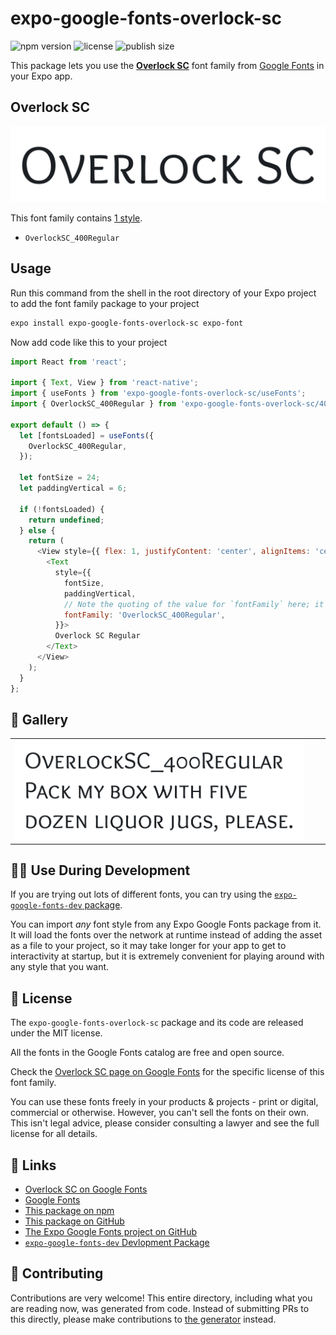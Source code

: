 # expo-google-fonts-overlock-sc

![npm version](https://flat.badgen.net/npm/v/expo-google-fonts-overlock-sc)
![license](https://flat.badgen.net/github/license/expo/google-fonts)
![publish size](https://flat.badgen.net/packagephobia/install/expo-google-fonts-overlock-sc)

This package lets you use the [**Overlock SC**](https://fonts.google.com/specimen/Overlock+SC) font family from [Google Fonts](https://fonts.google.com/) in your Expo app.

## Overlock SC

![Overlock SC](./font-family.png)

This font family contains [1 style](#-gallery).

- `OverlockSC_400Regular`

## Usage

Run this command from the shell in the root directory of your Expo project to add the font family package to your project
```sh
expo install expo-google-fonts-overlock-sc expo-font
```

Now add code like this to your project
```js
import React from 'react';

import { Text, View } from 'react-native';
import { useFonts } from 'expo-google-fonts-overlock-sc/useFonts';
import { OverlockSC_400Regular } from 'expo-google-fonts-overlock-sc/400Regular';

export default () => {
  let [fontsLoaded] = useFonts({
    OverlockSC_400Regular,
  });

  let fontSize = 24;
  let paddingVertical = 6;

  if (!fontsLoaded) {
    return undefined;
  } else {
    return (
      <View style={{ flex: 1, justifyContent: 'center', alignItems: 'center' }}>
        <Text
          style={{
            fontSize,
            paddingVertical,
            // Note the quoting of the value for `fontFamily` here; it expects a string!
            fontFamily: 'OverlockSC_400Regular',
          }}>
          Overlock SC Regular
        </Text>
      </View>
    );
  }
};

```

## 🔡 Gallery


||||
|-|-|-|
|![OverlockSC_400Regular](.//400Regular/OverlockSC_400Regular.ttf.png)||||


## 👩‍💻 Use During Development

If you are trying out lots of different fonts, you can try using the [`expo-google-fonts-dev` package](https://github.com/freeboub/google-fonts/tree/master/font-packages/dev#readme).

You can import *any* font style from any Expo Google Fonts package from it. It will load the fonts
over the network at runtime instead of adding the asset as a file to your project, so it may take longer
for your app to get to interactivity at startup, but it is extremely convenient
for playing around with any style that you want.

## 📖 License

The `expo-google-fonts-overlock-sc` package and its code are released under the MIT license.

All the fonts in the Google Fonts catalog are free and open source.

Check the [Overlock SC page on Google Fonts](https://fonts.google.com/specimen/Overlock+SC) for the specific license of this font family.

You can use these fonts freely in your products & projects - print or digital, commercial or otherwise. However, you can't sell the fonts on their own. This isn't legal advice, please consider consulting a lawyer and see the full license for all details.

## 🔗 Links

- [Overlock SC on Google Fonts](https://fonts.google.com/specimen/Overlock+SC)
- [Google Fonts](https://fonts.google.com/)
- [This package on npm](https://www.npmjs.com/package/expo-google-fonts-overlock-sc)
- [This package on GitHub](https://github.com/freeboub/google-fonts/tree/master/font-packages/overlock-sc)
- [The Expo Google Fonts project on GitHub](https://github.com/freeboub/google-fonts)
- [`expo-google-fonts-dev` Devlopment Package](https://github.com/freeboub/google-fonts/tree/master/font-packages/dev)

## 🤝 Contributing

Contributions are very welcome! This entire directory, including what you are reading now, was generated from code. Instead of submitting PRs to this directly, please make contributions to [the generator](https://github.com/freeboub/google-fonts/tree/master/packages/generator) instead.
